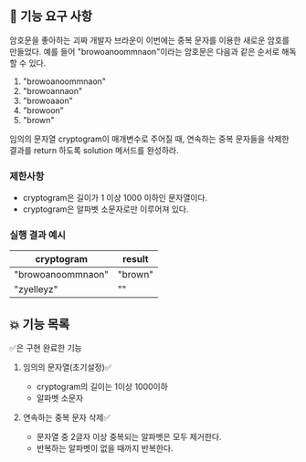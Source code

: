 ## 🚀 기능 요구 사항

암호문을 좋아하는 괴짜 개발자 브라운이 이번에는 중복 문자를 이용한 새로운 암호를 만들었다. 예를 들어 "browoanoommnaon"이라는 암호문은 다음과 같은 순서로 해독할 수 있다.

1. "browoanoommnaon"
2. "browoannaon"
3. "browoaaon"
4. "browoon"
5. "brown"

임의의 문자열 cryptogram이 매개변수로 주어질 때, 연속하는 중복 문자들을 삭제한 결과를 return 하도록 solution 메서드를 완성하라.

### 제한사항

- cryptogram은 길이가 1 이상 1000 이하인 문자열이다.
- cryptogram은 알파벳 소문자로만 이루어져 있다.

### 실행 결과 예시

| cryptogram | result |
| --- | --- |
| "browoanoommnaon" | "brown" |
| "zyelleyz" | "" |


## 💥 기능 목록 

✅은 구현 완료한 기능

1. 임의의 문자열(초기설정)✅
    - cryptogram의 길이는 1이상 1000이하
    - 알파벳 소문자
    
2. 연속하는 중복 문자 삭제✅
    - 문자열 중 2글자 이상 중복되는 알파벳은 모두 제거한다.
    - 반복하는 알파벳이 없을 때까지 반복한다.
 
